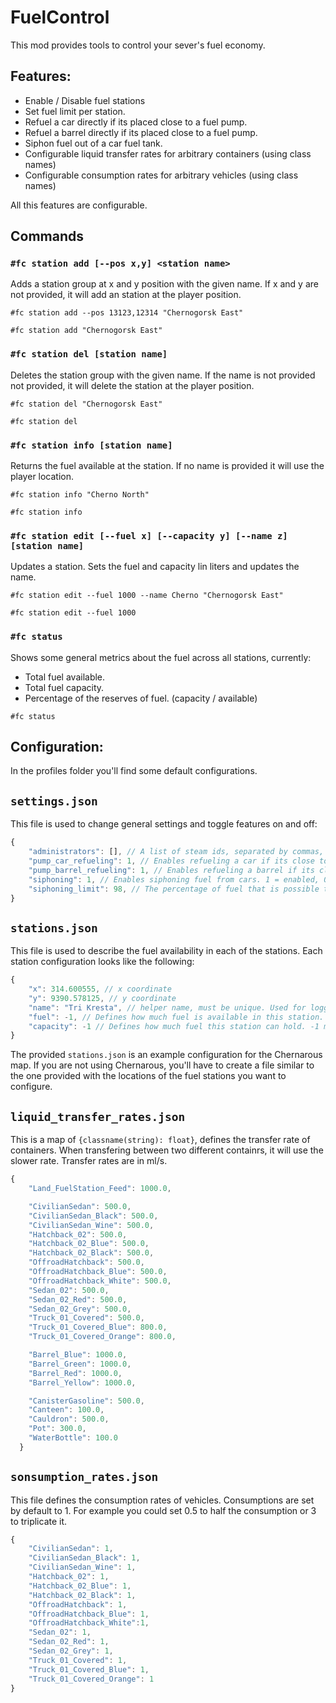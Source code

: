 # FuelControl

This mod provides tools to control your sever's fuel economy.

## Features:

- Enable / Disable fuel stations
- Set fuel limit per station.
- Refuel a car directly if its placed close to a fuel pump.
- Refuel a barrel directly if its placed close to a fuel pump.
- Siphon fuel out of a car fuel tank.
- Configurable liquid transfer rates for arbitrary containers (using class names)
- Configurable consumption rates for arbitrary vehicles (using class names)

All this features are configurable.

## Commands

### `#fc station add [--pos x,y] <station name>`
Adds a station group at x and y position with the given name. If x and y are not provided, it will add an station at the player position.

```
#fc station add --pos 13123,12314 "Chernogorsk East"
```

```
#fc station add "Chernogorsk East"
```

### `#fc station del [station name]`
Deletes the station group with the given name. If the name is not provided not provided, it will delete the station at the player position.

```
#fc station del "Chernogorsk East"
```

```
#fc station del
```

### `#fc station info [station name]`
Returns the fuel available at the station. If no name is provided it will use the player location.

```
#fc station info "Cherno North"
```

```
#fc station info
```

### `#fc station edit [--fuel x] [--capacity y] [--name z] [station name]`
Updates a station. Sets the fuel and capacity lin liters and updates the name.

```
#fc station edit --fuel 1000 --name Cherno "Chernogorsk East"
```

```
#fc station edit --fuel 1000
```


### `#fc status`
Shows some general metrics about the fuel across all stations, currently:
- Total fuel available.
- Total fuel capacity.
- Percentage of the reserves of fuel. (capacity / available)

```
#fc status
```

## Configuration:
In the profiles folder you'll find some default configurations.

## `settings.json`

This file is used to change general settings and toggle features on and off:
```js
{
    "administrators": [], // A list of steam ids, separated by commas, allows for usage of the administration commands.
    "pump_car_refueling": 1, // Enables refueling a car if its close to a fuel pump. 1 = enabled, 0 = disabled
    "pump_barrel_refueling": 1, // Enables refueling a barrel if its close to a fuel pump. 1 = enabled, 0 = disabled
    "siphoning": 1, // Enables siphoning fuel from cars. 1 = enabled, 0 = disabled.
    "siphoning_limit": 98, // The percentage of fuel that is possible to siphon out of a car fuel tank.
}
```

## `stations.json`
This file is used to describe the fuel availability in each of the stations. Each station configuration looks like the following:
```js
{
    "x": 314.600555, // x coordinate
    "y": 9390.578125, // y coordinate
    "name": "Tri Kresta", // helper name, must be unique. Used for logging and identification of the station.
    "fuel": -1, // Defines how much fuel is available in this station. -1 means infinite. Set it to 0 to disable the station.
    "capacity": -1 // Defines how much fuel this station can hold. -1 means infinite. This property is not used at the moment.
}
```
The provided `stations.json` is an example configuration for the Chernarous map. If you are not using Chernarous, you'll have to create a file similar to the one provided with the locations of the fuel stations you want to configure.

## `liquid_transfer_rates.json`
This is a map of `{classname(string): float}`, defines the transfer rate of containers. When transfering between two different containrs, it will use the slower rate. Transfer rates are in ml/s.
```js
{
    "Land_FuelStation_Feed": 1000.0,

    "CivilianSedan": 500.0,
    "CivilianSedan_Black": 500.0,
    "CivilianSedan_Wine": 500.0,
    "Hatchback_02": 500.0,
    "Hatchback_02_Blue": 500.0,
    "Hatchback_02_Black": 500.0,
    "OffroadHatchback": 500.0,
    "OffroadHatchback_Blue": 500.0,
    "OffroadHatchback_White": 500.0,
    "Sedan_02": 500.0,
    "Sedan_02_Red": 500.0,
    "Sedan_02_Grey": 500.0,
    "Truck_01_Covered": 500.0,
    "Truck_01_Covered_Blue": 800.0,
    "Truck_01_Covered_Orange": 800.0,

    "Barrel_Blue": 1000.0,
    "Barrel_Green": 1000.0,
    "Barrel_Red": 1000.0,
    "Barrel_Yellow": 1000.0,

    "CanisterGasoline": 500.0,
    "Canteen": 100.0,
    "Cauldron": 500.0,
    "Pot": 300.0,
    "WaterBottle": 100.0
  }
```

## `sonsumption_rates.json`
This file defines the consumption rates of vehicles. Consumptions are set by default to 1. For example you could set 0.5 to half the consumption or 3 to triplicate it.
```js
{
    "CivilianSedan": 1,
    "CivilianSedan_Black": 1,
    "CivilianSedan_Wine": 1,
    "Hatchback_02": 1,
    "Hatchback_02_Blue": 1,
    "Hatchback_02_Black": 1,
    "OffroadHatchback": 1,
    "OffroadHatchback_Blue": 1,
    "OffroadHatchback_White":1,
    "Sedan_02": 1,
    "Sedan_02_Red": 1,
    "Sedan_02_Grey": 1,
    "Truck_01_Covered": 1,
    "Truck_01_Covered_Blue": 1,
    "Truck_01_Covered_Orange": 1
}
```